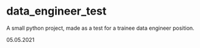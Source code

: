 # data_engineer_test

A small python project, made as a test for a trainee data engineer position. 

05.05.2021
